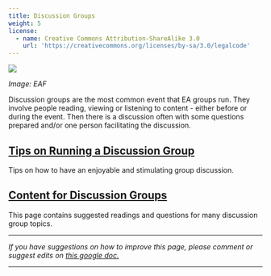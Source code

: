 ```yaml
---
title: Discussion Groups
weight: 5
license:
  - name: Creative Commons Attribution-ShareAlike 3.0
    url: 'https://creativecommons.org/licenses/by-sa/3.0/legalcode'
---
```

<p class="large_image_wrapper">
 <img src="/img/eventseaf2.jpg" />
</p>

_Image: EAF_

Discussion groups are the most common event that EA groups run. They involve people reading, viewing or listening to content - either before or during the event. Then there is a discussion often with some questions prepared and/or one person facilitating the discussion.

## [Tips on Running a Discussion Group](/events/articles/discussion-tips)

Tips on how to have an enjoyable and stimulating group discussion.


## [Content for Discussion Groups](/events/articles/content/)

This page contains suggested readings and questions for many discussion group topics.

<hr>

_If you have suggestions on how to improve this page, please comment or suggest edits on_ <a target="_blank" href="https://docs.google.com/document/d/1bn_6hhWrXX2srueBuoBgzClSRhHs4LR1bpYVoormjvE/edit?usp=sharing">_this google doc._</a>

<hr>
